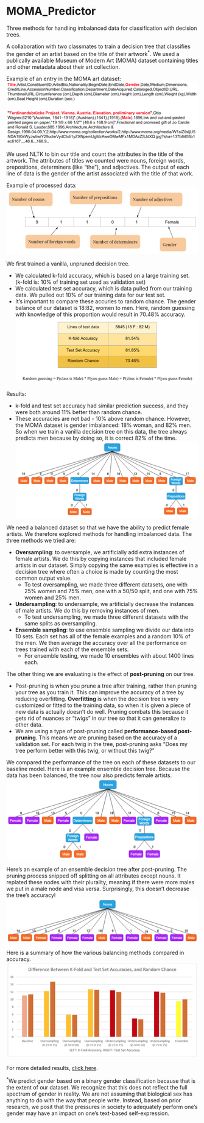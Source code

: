 # MOMA_Predictor
Three methods for handling imbalanced data for classification with decision trees. 

A collaboration with two classmates to train a decision tree that classifies the gender of an artist based on the title of their artwork<sup>*</sup>. We used a publically available Museum of Modern Art (MOMA) dataset containing titles and other metadata about their art collection. 

Example of an entry in the MOMA art dataset:
![](/img/raw_data_example.png)

We used NLTK to bin our title and count the attributes in the title of the artwork. 
The attributes of titles we counted were nouns, foreign words, prepositions, determiners (like “the”), and adjectives. The output of each line of data is the gender of the artist associated with the title of that work.

Example of processed data:
![](/img/processed_data_format.png)

We first trained a vanilla, unpruned decision tree. 
- We calculated k-fold accuracy, which is based on a large training set. (k-fold is: 10% of training set used as validation set) 
- We calculated test set accuracy, which is data pulled from our training data. We pulled out 10% of our training data for our test set.
- It’s important to compare these accuries to random chance. The gender balance of our dataset is 18:82, women to men. Here, random guessing with knowledge of this proportion would result in 70.48% accuracy.
![](/img/vanilla_results.png)

Results: 
- k-fold and test set accuracy had similar prediction success, and they were both around 11% better than random chance. 
- These accuracies are not bad - 10% above random chance. However, the MOMA dataset is gender imbalanced: 18% woman, and 82% men. So when we train a vanilla decision tree on this data, the tree always predicts men because by doing so, it is correct 82% of the time.
![](/img/baseline_tree.png)

We need a balanced dataset so that we have the ability to predict female artists. We therefore explored methods for handling imbalanced data. 
The three methods we tried are:
- **Oversampling**: to oversample, we artificially add extra instances of female artists. We do this by copying instances that included female artists in our dataset. Simply copying the same examples is effective in a decision tree where often a choice is made by counting the most common output value. 
  - To test oversampling, we made three different datasets, one with 25% women and 75% men, one with a 50/50 split, and one with 75% women and 25% men.
- **Undersampling**: to undersample, we artificially decrease the instances of male artists. We do this by removing instances of men. 
  - To test undersampling, we made three different datasets with the same splits as oversampling.
- **Ensemble sampling**: to use ensemble sampling we divide our data into 10 sets. Each set has all of the female examples and a random 10% of the men. We then average the accuracy over all the performance on trees trained with each of the ensemble sets.
  - For ensemble testing, we made 10 ensembles with about 1400 lines each.

The other thing we are evaluating is the effect of **post-pruning** on our tree.
- Post-pruning is when you prune a tree after training, rather than pruning your tree as you train it. This can improve the accuracy of a tree by reducing overfitting. **Overfitting** is when the decision tree is very customized or fitted to the training data, so when it is given a piece of new data is actually doesn’t do well. Pruning combats this because it gets rid of nuances or “twigs” in our tree so that it can generalize to other data.
- We are using a type of post-pruning called **performance-based post-pruning**. This means we are pruning based on the accuracy of a validation set.
For each twig in the tree, post-pruning asks “Does my tree perform better with this twig, or without this twig?”

We compared the performance of the tree on each of these datasets to our baseline model. Here is an example ensemble decision tree. Because the data has been balanced, the tree now also predicts female artists. 
![](/img/ensemble_tree.png)

Here’s an example of an ensemble decision tree after post-pruning. The pruning process snipped off splitting on all attributes except nouns. It replated these nodes with their plurality, meaning if there were more males we put in a male node and visa versa. Surprisingly, this doesn’t decrease the tree’s accuracy!
![](/img/pruned_tree.png)

Here is a summary of how the various balancing methods compared in accuracy. 
![](/img/results_summary.png)

For more detailed results, [click here](http://bit.ly/2WHjPOW).



<sup>*</sup>We predict gender based on a binary gender classification because that is the extent of our dataset. We recognize that this does not reflect the full spectrum of gender in reality. We are not assuming that biological sex has anything to do with the way that people write. Instead, based on prior research, we posit that the pressures in society to adequately perform one’s gender may have an impact on one’s text-based self-expression.
